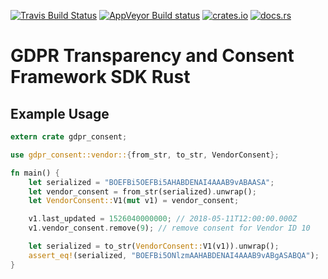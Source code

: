 [![Travis Build Status](https://travis-ci.org/cirla/gdpr_consent.svg?branch=master)](https://travis-ci.org/cirla/gdpr_consent)
[![AppVeyor Build status](https://ci.appveyor.com/api/projects/status/0uccoj1xrgyudp4p/branch/master?svg=true)](https://ci.appveyor.com/project/cirla/gdpr-consent/branch/master)
[![crates.io](https://img.shields.io/crates/v/gdpr_consent.svg)](https://crates.io/crates/gdpr_consent)
[![docs.rs](https://docs.rs/gdpr_consent/badge.svg)](https://docs.rs/gdpr_consent)

# GDPR Transparency and Consent Framework SDK Rust

## Example Usage

```rust
extern crate gdpr_consent;

use gdpr_consent::vendor::{from_str, to_str, VendorConsent};

fn main() {
    let serialized = "BOEFBi5OEFBi5AHABDENAI4AAAB9vABAASA";
    let vendor_consent = from_str(serialized).unwrap();
    let VendorConsent::V1(mut v1) = vendor_consent;

    v1.last_updated = 1526040000000; // 2018-05-11T12:00:00.000Z
    v1.vendor_consent.remove(9); // remove consent for Vendor ID 10

    let serialized = to_str(VendorConsent::V1(v1)).unwrap();
    assert_eq!(serialized, "BOEFBi5ONlzmAAHABDENAI4AAAB9vABgASABQA");
}
```

